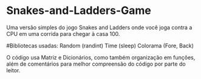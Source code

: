 # Snakes-and-Ladders-Game
Uma versão simples do jogo Snakes and Ladders onde você joga contra a CPU em uma corrida para chegar à casa 100.

#Bibliotecas usadas:
  Random (randint)
  Time (sleep)
  Colorama (Fore, Back)

O código usa Matriz e Dicionários, como também organização em funções, além de comentários para melhor compreensão do código por parte do leitor.
